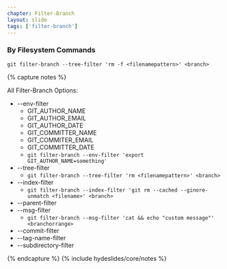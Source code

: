 ```yaml
---
chapter: Filter-Branch
layout: slide
tags: ['filter-branch']
---
```


### By Filesystem Commands

`git filter-branch --tree-filter 'rm -f <filenamepattern>' <branch>`

{% capture notes %}

All Filter-Branch Options:

* --env-filter
	* GIT_AUTHOR_NAME
	* GIT_AUTHOR_EMAIL
	* GIT_AUTHOR_DATE
	* GIT_COMMITTER_NAME
	* GIT_COMMITER_EMAIL
	* GIT_COMMITTER_DATE
	* `git filter-branch --env-filter 'export GIT_AUTHOR_NAME=something'`
* --tree-filter
	* `git filter-branch --tree-filter 'rm <filenamepattern>' <branch>`
* --index-filter
	* `git filter-branch --index-filter 'git rm --cached --ginore-unmatch <filename>' <branch>`
* --parent-filter
* --msg-filter
	* `git filter-branch --msg-filter 'cat && echo "custom message"' <branchorrange>`
* --commit-filter
* --tag-name-filter
* --subdirectory-filter

{% endcapture %}
{% include hydeslides/core/notes %}